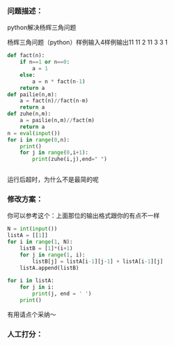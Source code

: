 ### 问题描述：
<p>python解决杨辉三角问题</p>
杨辉三角问题（python）样例输入4样例输出11 11 2 11 3 3 1



```python
def fact(n):
    if n==1 or n==0:
        a = 1
    else:
        a = n * fact(n-1)
    return a
def pailie(n,m):
    a = fact(n)//fact(n-m)
    return a
def zuhe(n,m):
    a = pailie(n,m)//fact(m)
    return a
n = eval(input())
for i in range(0,n):
    print()
    for j in range(0,i+1):
        print(zuhe(i,j),end=" ")



```
运行后超时，为什么不是最简的呢 
### 修改方案：
你可以参考这个：上面那位的输出格式跟你的有点不一样

```python
N = int(input())
listA = [[1]]
for i in range(1, N):
    listB = [1]*(i+1)
    for j in range(1, i):
        listB[j] = listA[i-1][j-1] + listA[i-1][j]
    listA.append(listB)
 
for i in listA:
    for j in i:
        print(j, end = ' ')
    print()

```
有用请点个采纳～

### 人工打分：
